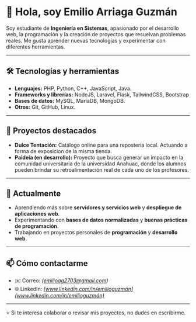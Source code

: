 # 👋 Hola, soy Emilio Arriaga Guzmán  

Soy estudiante de **Ingeniería en Sistemas**, apasionado por el desarrollo web, la programación y la creación de proyectos que resuelvan problemas reales. Me gusta aprender nuevas tecnologías y experimentar con diferentes herramientas.  

---

## 🛠️ Tecnologías y herramientas
- **Lenguajes:** PHP, Python, C++, JavaScript, Java. 
- **Frameworks y librerías:** NodeJS, Laravel, Flask, TailwindCSS, Bootstrap  
- **Bases de datos:** MySQL, MariaDB, MongoDB.  
- **Otros:** Git, GitHub, Linux. 

---

## 📌 Proyectos destacados
- **Dulce Tentación:** Catálogo online para una repostería local. Actuando a forma de exposicion de la misma tienda.  
- **Paideia (en desarrollo):** Proyecto que busca generar un impacto en la comunidad universitaria de la universidad Anahuac, donde los alumnos pueden brindar su retroalimentación real de cada uno de los profesores.  

---

## 🎯 Actualmente
- Aprendiendo más sobre **servidores y servicios web** y **despliegue de aplicaciones web**.  
- Experimentando con **bases de datos normalizadas** y **buenas prácticas de programación**.  
- Trabajando en proyectos personales de **programación** y **desarrollo web**.  

---

## 📫 Cómo contactarme
- ✉️ Correo: *(emilioag2703@gmail.com)*  
- 🌐 LinkedIn: *[www.linkedin.com/in/emilioguzmán](www.linkedin.com/in/emilioguzmán)*  

---

⭐ Si te interesa colaborar o revisar mis proyectos, no dudes en escribirme.  
